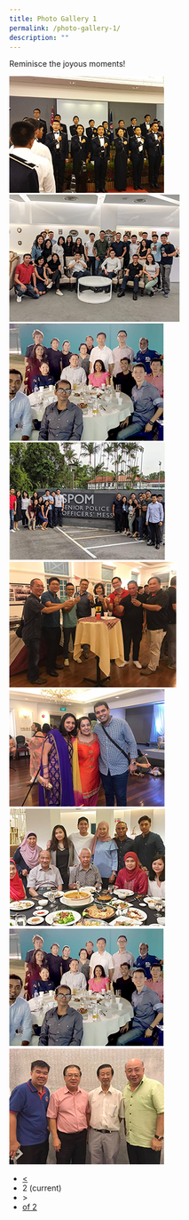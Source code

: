 ```yaml
---
title: Photo Gallery 1
permalink: /photo-gallery-1/
description: ""
---
```

<div class="row justify-content-center abt-highlights-main">
                    <div class="col-12 col-md-12 align-center text-center">
                        <p class="mbr-section-subtitle align-center mbr-fonts-style pb-2 display-5">
                            Reminisce the joyous moments!
                        </p>
                     </div>
                    <div class="photo-gallery-container popup-gallery">
                        <div class="row">                           
                            <div class="col-lg-4 col-md-6 col-sm-6 col-xs-12">
                                <div class="photo-gallery-box">
                                    <a target="_blank" href="/files/Assets/media/gallery/photo-gallery-preview-6.png">
                                        <img src="/files/Assets/media/gallery/photo-gallery-6.png">
                                    </a>                                   
                                </div>
                            </div>
                            <div class="col-lg-4 col-md-6 col-sm-6 col-xs-12">
                                <div class="photo-gallery-box">
                                    <a target="_blank" href="/files/Assets/media/gallery/photo-gallery-preview-3.png">
                                        <img src="/files/Assets/media/gallery/photo-gallery-3.png">
                                    </a>                                   
                                </div>
                            </div>
                            <div class="col-lg-4 col-md-6 col-sm-6 col-xs-12">
                                <div data-target="#mymodal" data-toggle="modal" class="photo-gallery-box">
                                    <a target="_blank" href="/files/Assets/media/gallery/photo-gallery-preview-9.png">
                                        <img src="/files/Assets/media/gallery/photo-gallery-9.png">
                                    </a>
                                </div>
                            </div>
                            <div class="col-lg-4 col-md-6 col-sm-6 col-xs-12">
                                <div class="photo-gallery-box">
                                    <a target="_blank" href="/files/Assets/media/gallery/photo-gallery-preview-2.png">
                                        <img src="/files/Assets/media/gallery/photo-gallery-2.png">
                                    </a>
                                </div>
                            </div>
                            <div class="col-lg-4 col-md-6 col-sm-6 col-xs-12">
                                <div class="photo-gallery-box">
                                    <a target="_blank" href="/files/Assets/media/gallery/photo-gallery-preview-4.png">
                                        <img src="/files/Assets/media/gallery/photo-gallery-4.png">
                                    </a>
                                </div>
                            </div>
                            <div class="col-lg-4 col-md-6 col-sm-6 col-xs-12">
                                <div class="photo-gallery-box">
                                    <a href="/files/Assets/media/gallery/photo-gallery-preview-1.png">
                                        <img src="/files/Assets/media/gallery/photo-gallery-1.png">
                                    </a>
                                </div>
                            </div>
                            <div class="col-lg-4 col-md-6 col-sm-6 col-xs-12">
                                <div class="photo-gallery-box">
                                    <a target="_blank" href="/files/Assets/media/gallery/photo-gallery-preview-7.png">
                                        <img src="/files/Assets/media/gallery/photo-gallery-7.png">
                                    </a>
                                </div>
                            </div>
                            <div class="col-lg-4 col-md-6 col-sm-6 col-xs-12">
                                <div class="photo-gallery-box">
                                    <a target="_blank" href="/files/Assets/media/gallery/photo-gallery-preview-9.png">
                                        <img src="/files/Assets/media/gallery/photo-gallery-9.png">
                                    </a>
                                </div>
                            </div>
                            <div class="col-lg-4 col-md-6 col-sm-6 col-xs-12">
                                <div class="photo-gallery-box">
                                    <a target="_blank" href="/files/Assets/media/gallery/photo-gallery-preview-8.png">
                                        <img src="/files/Assets/media/gallery/photo-gallery-8.png">
                                    </a>
                                </div>
                            </div>
                        </div>
                        <nav aria-label="...">
                            <ul class="pagination">
                              <li class="page-item">
                                <a href="gallery" class="page-link nav-link"> &lt; </a>
                              </li>                             
                              <li class="page-item active">
                                <span class="page-link active-link">
                                 2
                                  <span class="sr-only">(current)</span>
                                </span>
                              </li>                            
                              <li disabled="" class="page-item">
                                <a class="page-link nav-link"> &gt; </a>
                              </li>
                              <li class="page-item">
                                <a href="#" class="page-link nav-link page-no">of 2</a>
                              </li>
                            </ul>
                          </nav>
                    </div>
</div>